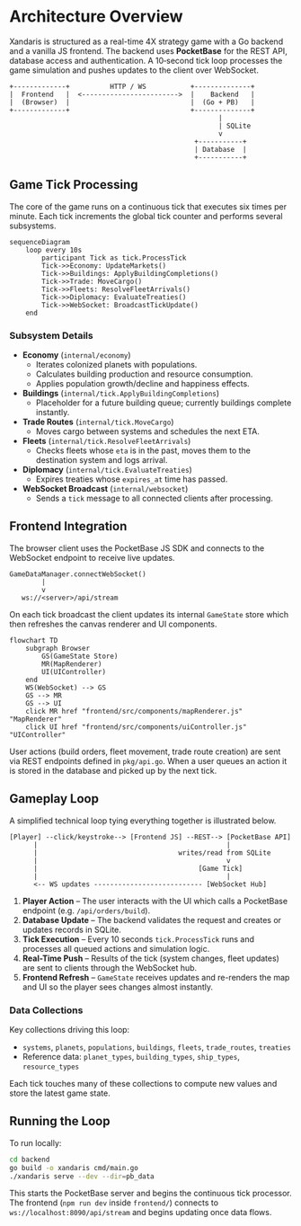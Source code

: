 # Architecture Overview

Xandaris is structured as a real-time 4X strategy game with a Go backend and a vanilla JS frontend. The backend uses **PocketBase** for the REST API, database access and authentication. A 10‑second tick loop processes the game simulation and pushes updates to the client over WebSocket.

```
+-------------+          HTTP / WS           +--------------+
|  Frontend   |  <------------------------>  |    Backend   |
|  (Browser)  |                              |  (Go + PB)   |
+-------------+                              +--------------+
                                                    |
                                                    | SQLite
                                                    v
                                              +-----------+
                                              | Database  |
                                              +-----------+
```

## Game Tick Processing
The core of the game runs on a continuous tick that executes six times per minute. Each tick increments the global tick counter and performs several subsystems.

```mermaid
sequenceDiagram
    loop every 10s
        participant Tick as tick.ProcessTick
        Tick->>Economy: UpdateMarkets()
        Tick->>Buildings: ApplyBuildingCompletions()
        Tick->>Trade: MoveCargo()
        Tick->>Fleets: ResolveFleetArrivals()
        Tick->>Diplomacy: EvaluateTreaties()
        Tick->>WebSocket: BroadcastTickUpdate()
    end
```

### Subsystem Details
- **Economy** (`internal/economy`)
  - Iterates colonized planets with populations.
  - Calculates building production and resource consumption.
  - Applies population growth/decline and happiness effects.
- **Buildings** (`internal/tick.ApplyBuildingCompletions`)
  - Placeholder for a future building queue; currently buildings complete instantly.
- **Trade Routes** (`internal/tick.MoveCargo`)
  - Moves cargo between systems and schedules the next ETA.
- **Fleets** (`internal/tick.ResolveFleetArrivals`)
  - Checks fleets whose `eta` is in the past, moves them to the destination system and logs arrival.
- **Diplomacy** (`internal/tick.EvaluateTreaties`)
  - Expires treaties whose `expires_at` time has passed.
- **WebSocket Broadcast** (`internal/websocket`)
  - Sends a `tick` message to all connected clients after processing.

## Frontend Integration
The browser client uses the PocketBase JS SDK and connects to the WebSocket endpoint to receive live updates.

```
GameDataManager.connectWebSocket()
        |
        v
   ws://<server>/api/stream
```

On each tick broadcast the client updates its internal `GameState` store which then refreshes the canvas renderer and UI components.

```mermaid
flowchart TD
    subgraph Browser
        GS(GameState Store)
        MR(MapRenderer)
        UI(UIController)
    end
    WS(WebSocket) --> GS
    GS --> MR
    GS --> UI
    click MR href "frontend/src/components/mapRenderer.js" "MapRenderer"
    click UI href "frontend/src/components/uiController.js" "UIController"
```

User actions (build orders, fleet movement, trade route creation) are sent via REST endpoints defined in `pkg/api.go`. When a user queues an action it is stored in the database and picked up by the next tick.

## Gameplay Loop
A simplified technical loop tying everything together is illustrated below.

```
[Player] --click/keystroke--> [Frontend JS] --REST--> [PocketBase API]
      |                                               |
      |                                   writes/read from SQLite
      |                                               v
      |                                        [Game Tick]
      |                                               |
      <-- WS updates --------------------------- [WebSocket Hub]
```

1. **Player Action** – The user interacts with the UI which calls a PocketBase endpoint (e.g. `/api/orders/build`).
2. **Database Update** – The backend validates the request and creates or updates records in SQLite.
3. **Tick Execution** – Every 10 seconds `tick.ProcessTick` runs and processes all queued actions and simulation logic.
4. **Real-Time Push** – Results of the tick (system changes, fleet updates) are sent to clients through the WebSocket hub.
5. **Frontend Refresh** – `GameState` receives updates and re-renders the map and UI so the player sees changes almost instantly.

### Data Collections
Key collections driving this loop:
- `systems`, `planets`, `populations`, `buildings`, `fleets`, `trade_routes`, `treaties`
- Reference data: `planet_types`, `building_types`, `ship_types`, `resource_types`

Each tick touches many of these collections to compute new values and store the latest game state.

## Running the Loop
To run locally:
```bash
cd backend
go build -o xandaris cmd/main.go
./xandaris serve --dev --dir=pb_data
```
This starts the PocketBase server and begins the continuous tick processor. The frontend (`npm run dev` inside `frontend/`) connects to `ws://localhost:8090/api/stream` and begins updating once data flows.


